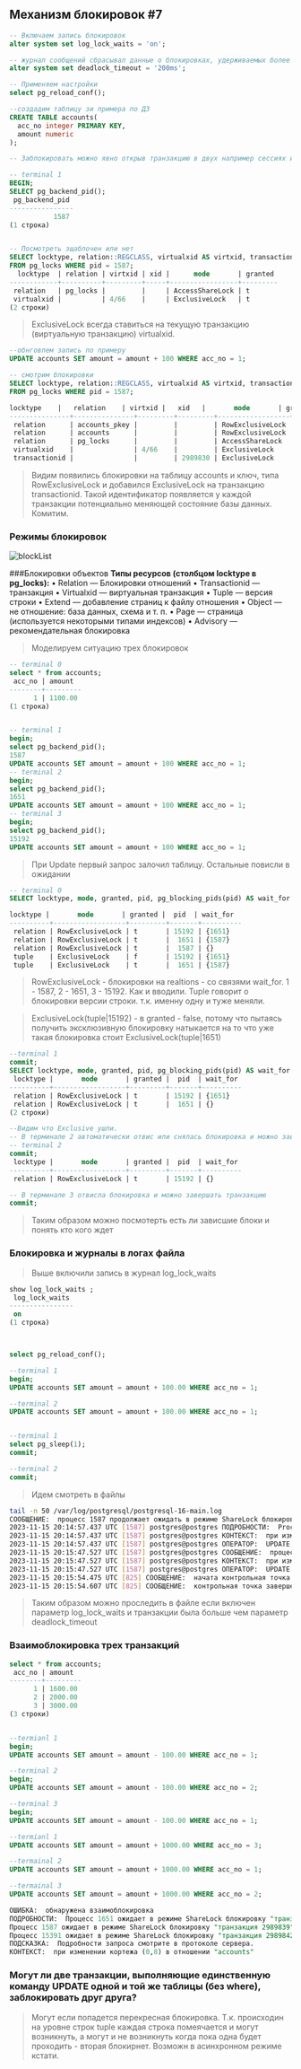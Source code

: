 ## Механизм блокировок #7



```sql
-- Включаем запись блокировок
alter system set log_lock_waits = 'on';

-- журнал сообщений сбрасывал данные о блокировках, удерживаемых более 200 миллисекунд
alter system set deadlock_timeout = '200ms';

-- Применяем настройки
select pg_reload_conf();

```

```sql
--создадим таблицу зи примера по ДЗ
CREATE TABLE accounts(
  acc_no integer PRIMARY KEY,
  amount numeric
);

-- Заблокировать можно явно открыв транзакцию в двух например сессиях и в каждой вставить запись

-- terminal 1
BEGIN;
SELECT pg_backend_pid();
 pg_backend_pid 
----------------
           1587
(1 строка)


-- Посмотреть зщаблочен или нет
SELECT locktype, relation::REGCLASS, virtualxid AS virtxid, transactionid AS xid, mode, granted
FROM pg_locks WHERE pid = 1587;
  locktype  | relation | virtxid | xid |      mode       | granted 
------------+----------+---------+-----+-----------------+---------
 relation   | pg_locks |         |     | AccessShareLock | t
 virtualxid |          | 4/66    |     | ExclusiveLock   | t
(2 строки)

```

> ExclusiveLock всегда ставиться на текущую транзакцию (виртуальную транзакцию) virtualxid.

```sql
--обнговлем запись по примеру
UPDATE accounts SET amount = amount + 100 WHERE acc_no = 1;

-- смотрим блокировки
SELECT locktype, relation::REGCLASS, virtualxid AS virtxid, transactionid AS xid, mode, granted
FROM pg_locks WHERE pid = 1587;

locktype    |   relation    | virtxid |   xid   |       mode       | granted 
---------------+---------------+---------+---------+------------------+---------
 relation      | accounts_pkey |         |         | RowExclusiveLock | t
 relation      | accounts      |         |         | RowExclusiveLock | t
 relation      | pg_locks      |         |         | AccessShareLock  | t
 virtualxid    |               | 4/66    |         | ExclusiveLock    | t
 transactionid |               |         | 2989830 | ExclusiveLock    | t


```

> Видим появились блокировки на таблицу accounts и ключ, типа RowExclusiveLock и добавился  ExclusiveLock на транзакцию transactionid. Такой идентификатор появляется у каждой транзакции потенциально меняющей состояние базы данных. Комитим.

### Режимы блокировок

![blockList](table_1.png)

###Блокировки объектов
**Типы ресурсов (столбцом locktype в pg_locks):**
• Relation — Блокировки отношений
• Transactionid — транзакция
• Virtualxid — виртуальная транзакция
• Tuple — версия строки
• Extend — добавление страниц к файлу отношения
• Object — не отношение: база данных, схема и т. п.
• Page — страница (используется некоторыми типами индексов)
• Advisory — рекомендательная блокировка

> Моделируем ситуацию трех блокировок

```sql
-- terminal 0
select * from accounts;
 acc_no | amount  
--------+---------
      1 | 1100.00
(1 строка)


-- terminal 1
begin;
select pg_backend_pid();
1587
UPDATE accounts SET amount = amount + 100 WHERE acc_no = 1;
-- terminal 2
begin;
select pg_backend_pid();
1651
UPDATE accounts SET amount = amount + 100 WHERE acc_no = 1;
-- terminal 3
begin;
select pg_backend_pid();
15192
UPDATE accounts SET amount = amount + 100 WHERE acc_no = 1;
```
> При Update первый запрос залочил таблицу. Остальные повисли в ожидании

```sql
-- terminal 0
SELECT locktype, mode, granted, pid, pg_blocking_pids(pid) AS wait_for FROM pg_locks WHERE relation = 'accounts'::regclass;

locktype |       mode       | granted |  pid  | wait_for 
----------+------------------+---------+-------+----------
 relation | RowExclusiveLock | t       | 15192 | {1651}
 relation | RowExclusiveLock | t       |  1651 | {1587}
 relation | RowExclusiveLock | t       |  1587 | {}
 tuple    | ExclusiveLock    | f       | 15192 | {1651}
 tuple    | ExclusiveLock    | t       |  1651 | {1587}

```

> RowExclusiveLock - блокировки на realtions - со связями wait_for. 1 - 1587, 2 - 1651, 3 - 15192. Как и вводили. Tuple говорит о блокировки версии строки. т.к. именну одну и туже меняли.

> ExclusiveLock(tuple|15192) - в granted - false, потому что пытаясь получить эксклюзивную блокировку натыкается на то что уже такая блокировка стоит ExclusiveLock(tuple|1651)


```sql
--terminal 1
commit;
SELECT locktype, mode, granted, pid, pg_blocking_pids(pid) AS wait_for FROM pg_locks WHERE relation = 'accounts'::regclass;
 locktype |       mode       | granted |  pid  | wait_for 
----------+------------------+---------+-------+----------
 relation | RowExclusiveLock | t       | 15192 | {1651}
 relation | RowExclusiveLock | t       |  1651 | {}
(2 строки)

--Видим что Exclusive ушли.
-- В терминале 2 автоматически отвис или снялась блокировка и можно завершать транзакцию
-- terminal 2
commit;
 locktype |       mode       | granted |  pid  | wait_for 
----------+------------------+---------+-------+----------
 relation | RowExclusiveLock | t       | 15192 | {}

-- В терминале 3 отвисла блокировка и можно завершать транзакцию 
commit;
```

> Таким образом можно посмотерть есть ли зависшие блоки и понять кто кого ждет

### Блокировка и журналы в логах файла

> Выше включили запись в журнал log_lock_waits 

```sql
show log_lock_waits ;
 log_lock_waits 
----------------
 on
(1 строка)



select pg_reload_conf();

--terminal 1
begin;
UPDATE accounts SET amount = amount + 100.00 WHERE acc_no = 1;

--terminal 2
UPDATE accounts SET amount = amount + 100.00 WHERE acc_no = 1;


--terminal 1
select pg_sleep(1);
commit;

--terminal 2
commit;
```

> Идем смотреть в файлы

```bash
tail -n 50 /var/log/postgresql/postgresql-16-main.log
СООБЩЕНИЕ:  процесс 1587 продолжает ожидать в режиме ShareLock блокировку "транзакция 2989834" в течение 200.169 мс
2023-11-15 20:14:57.437 UTC [1587] postgres@postgres ПОДРОБНОСТИ:  Process holding the lock: 1449. Wait queue: 1587.
2023-11-15 20:14:57.437 UTC [1587] postgres@postgres КОНТЕКСТ:  при изменении кортежа (0,5) в отношении "accounts"
2023-11-15 20:14:57.437 UTC [1587] postgres@postgres ОПЕРАТОР:  UPDATE accounts SET amount = amount + 100.00 WHERE acc_no = 1;
2023-11-15 20:15:47.527 UTC [1587] postgres@postgres СООБЩЕНИЕ:  процесс 1587 получил в режиме ShareLock блокировку "транзакция 2989834" через 50289.952 мс
2023-11-15 20:15:47.527 UTC [1587] postgres@postgres КОНТЕКСТ:  при изменении кортежа (0,5) в отношении "accounts"
2023-11-15 20:15:47.527 UTC [1587] postgres@postgres ОПЕРАТОР:  UPDATE accounts SET amount = amount + 100.00 WHERE acc_no = 1;
2023-11-15 20:15:54.475 UTC [825] СООБЩЕНИЕ:  начата контрольная точка: time
2023-11-15 20:15:54.607 UTC [825] СООБЩЕНИЕ:  контрольная точка завершена: записано буферов: 2 (0.0%); добавлено файлов WAL 0, удалено: 0, переработано: 0; запись=0.104 сек., синхр.=0.007 сек., всего=0.132 сек.; синхронизировано_файлов=2, самая_долгая_синхр.=0.004 сек., средняя=0.004 сек.; расстояние=0 kB, ожидалось=60 kB; lsn=0/8F7468A8, lsn redo=0/8F746870

```

> Таким образом можно проследить в файле если включен параметр log_lock_waits и транзакции была больше чем параметр deadlock_timeout

### Взаимоблокировка трех транзакций

```sql
select * from accounts;
 acc_no | amount  
--------+---------
      1 | 1600.00
      2 | 2000.00
      3 | 3000.00
(3 строки)


--termianl 1
begin;
UPDATE accounts SET amount = amount - 100.00 WHERE acc_no = 1;

--terminal 2
begin;
UPDATE accounts SET amount = amount - 100.00 WHERE acc_no = 2;

--terminal 3
begin;
UPDATE accounts SET amount = amount - 100.00 WHERE acc_no = 1;

--termianl 1
UPDATE accounts SET amount = amount + 1000.00 WHERE acc_no = 3;

--termainal 2
UPDATE accounts SET amount = amount + 1000.00 WHERE acc_no = 1;

--termainal 3
UPDATE accounts SET amount = amount + 1000.00 WHERE acc_no = 2;

ОШИБКА:  обнаружена взаимоблокировка
ПОДРОБНОСТИ:  Процесс 1651 ожидает в режиме ShareLock блокировку "транзакция 2989840"; заблокирован процессом 1587.
Процесс 1587 ожидает в режиме ShareLock блокировку "транзакция 2989839"; заблокирован процессом 15391.
Процесс 15391 ожидает в режиме ShareLock блокировку "транзакция 2989842"; заблокирован процессом 1651.
ПОДСКАЗКА:  Подробности запроса смотрите в протоколе сервера.
КОНТЕКСТ:  при изменении кортежа (0,8) в отношении "accounts"

```

### Могут ли две транзакции, выполняющие единственную команду UPDATE одной и той же таблицы (без where), заблокировать друг друга?

> Могут если попадется перекресная блокировка. Т.к. происходин на уровне строк tuple каждая строка помеячается и могут возникнуть, а могут и не возникнуть когда пока одна будет проходить - вторая блокирнет. Возможн в асинхронном режиме кстати.


